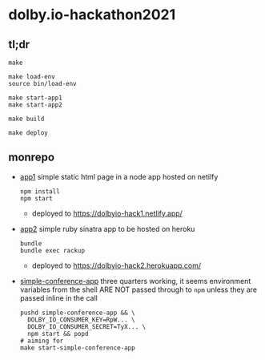 # dolby.io-hackathon2021

## tl;dr

```
make

make load-env
source bin/load-env

make start-app1
make start-app2

make build

make deploy
```

## monrepo

- [app1](/app1)
  simple static html page in a node app hosted on netilfy
  ```
  npm install
  npm start
  ```
  - deployed to https://dolbyio-hack1.netlify.app/

- [app2](/app2)
  simple ruby sinatra app to be hosted on heroku
  ```
  bundle
  bundle exec rackup
  ```
  - deployed to https://dolbyio-hack2.herokuapp.com/

- [simple-conference-app](/simple-conference-app)
  three quarters working, it seems environment variables from the shell ARE NOT
  passed through to `npm` unless they are passed inline in the call
  ```
  pushd simple-conference-app && \
    DOLBY_IO_CONSUMER_KEY=RpW... \
    DOLBY_IO_CONSUMER_SECRET=TyX... \
    npm start && popd
  # aiming for
  make start-simple-conference-app
  ```

